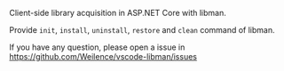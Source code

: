 Client-side library acquisition in ASP.NET Core with libman.

Provide `init`, `install`, `uninstall`, `restore` and `clean` command of libman.

If you have any question, please open a issue in https://github.com/Weilence/vscode-libman/issues
